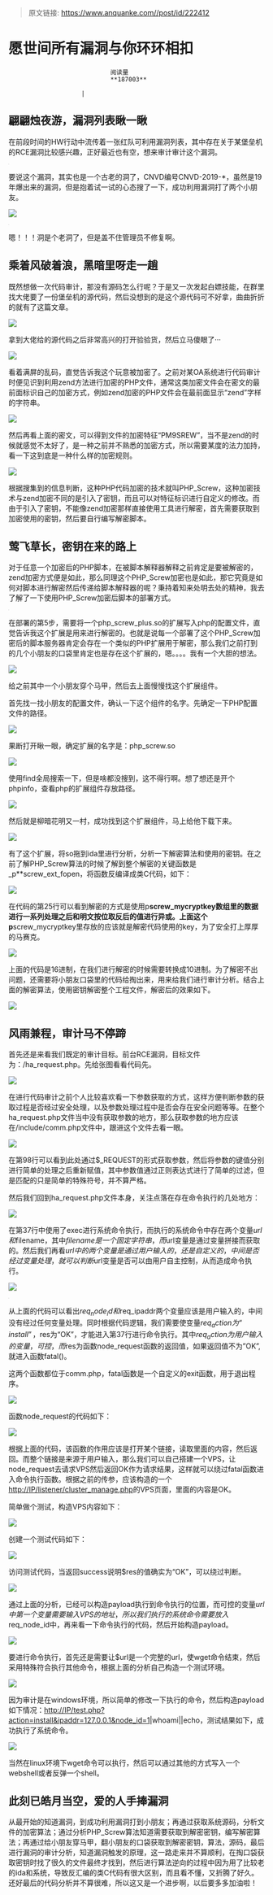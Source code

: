 > 原文链接: https://www.anquanke.com//post/id/222412 


# 愿世间所有漏洞与你环环相扣


                                阅读量   
                                **187003**
                            
                        |
                        
                                                                                    





## 翩翩烛夜游，漏洞列表瞅一瞅

在前段时间的HW行动中流传着一张红队可利用漏洞列表，其中存在关于某堡垒机的RCE漏洞比较感兴趣，正好最近也有空，想来审计审计这个漏洞。

[![](data:image/png;base64,iVBORw0KGgoAAAANSUhEUgAAAAEAAAABCAYAAAAfFcSJAAAAAXNSR0IArs4c6QAAAARnQU1BAACxjwv8YQUAAAAJcEhZcwAADsQAAA7EAZUrDhsAAAANSURBVBhXYzh8+PB/AAffA0nNPuCLAAAAAElFTkSuQmCC)](https://p0.ssl.qhimg.com/t01f307fe9295a42a09.png)

要说这个漏洞，其实也是一个古老的洞了，CNVD编号CNVD-2019-*，虽然是19年爆出来的漏洞，但是抱着试一试的心态搜了一下，成功利用漏洞打了两个小朋友。

[![](https://p3.ssl.qhimg.com/t013bed7884f2f6ed9b.png)](https://p3.ssl.qhimg.com/t013bed7884f2f6ed9b.png)

[![](data:image/png;base64,iVBORw0KGgoAAAANSUhEUgAAAAEAAAABCAYAAAAfFcSJAAAAAXNSR0IArs4c6QAAAARnQU1BAACxjwv8YQUAAAAJcEhZcwAADsQAAA7EAZUrDhsAAAANSURBVBhXYzh8+PB/AAffA0nNPuCLAAAAAElFTkSuQmCC)](https://p4.ssl.qhimg.com/t0179d64b93573b3144.png)

嗯！！！洞是个老洞了，但是盖不住管理员不修复啊。



## 乘着风破着浪，黑暗里呀走一趟

既然想做一次代码审计，那没有源码怎么行呢？于是又一次发起白嫖技能，在群里找大佬要了一份堡垒机的源代码，然后没想到的是这个源代码可不好拿，曲曲折折的就有了这篇文章。

[![](https://p4.ssl.qhimg.com/t01790fa7f22cef9d49.png)](https://p4.ssl.qhimg.com/t01790fa7f22cef9d49.png)

拿到大佬给的源代码之后非常高兴的打开验验货，然后立马傻眼了···

[![](https://p1.ssl.qhimg.com/t01d5b739857ad076ec.png)](https://p1.ssl.qhimg.com/t01d5b739857ad076ec.png)

看着满屏的乱码，直觉告诉我这个玩意被加密了。之前对某OA系统进行代码审计时便见识到利用zend方法进行加密的PHP文件，通常这类加密文件会在密文的最前面标识自己的加密方式，例如zend加密的PHP文件会在最前面显示“zend”字样的字符串。

[![](https://p3.ssl.qhimg.com/t0142a901b765d00774.png)](https://p3.ssl.qhimg.com/t0142a901b765d00774.png)

然后再看上面的密文，可以得到文件的加密特征“PM9SREW”，当不是zend的时候就感觉不太好了，是一种之前并不熟悉的加密方式，所以需要某度的法力加持，看一下这到底是一种什么样的加密规则。

[![](https://p3.ssl.qhimg.com/t01a1035322c7271e9d.png)](https://p3.ssl.qhimg.com/t01a1035322c7271e9d.png)

根据搜集到的信息判断，这种PHP代码加密的技术就叫PHP_Screw，这种加密技术与zend加密不同的是引入了密钥，而且可以对特征标识进行自定义的修改。而由于引入了密钥，不能像zend加密那样直接使用工具进行解密，首先需要获取到加密使用的密钥，然后要自行编写解密脚本。



## 莺飞草长，密钥在来的路上

对于任意一个加密后的PHP脚本，在被脚本解释器解释之前肯定是要被解密的，zend加密方式便是如此，那么同理这个PHP_Screw加密也是如此，那它究竟是如何对脚本进行解密然后传递给脚本解释器的呢？秉持着知来处明去处的精神，我去了解了一下使用PHP_Screw加密后脚本的部署方式。

[![](data:image/png;base64,iVBORw0KGgoAAAANSUhEUgAAAAEAAAABCAYAAAAfFcSJAAAAAXNSR0IArs4c6QAAAARnQU1BAACxjwv8YQUAAAAJcEhZcwAADsQAAA7EAZUrDhsAAAANSURBVBhXYzh8+PB/AAffA0nNPuCLAAAAAElFTkSuQmCC)](https://p5.ssl.qhimg.com/t018b94fbcc9495c650.png)

在部署的第5步，需要将一个php_screw_plus.so的扩展写入php的配置文件，直觉告诉我这个扩展是用来进行解密的。也就是说每一个部署了这个PHP_Screw加密后的脚本服务器肯定会存在一个类似的PHP扩展用于解密，那么我们之前打到的几个小朋友的口袋里肯定也是存在这个扩展的，嗯。。。。我有一个大胆的想法。

[![](https://p0.ssl.qhimg.com/t01172ac3dbd9edbb89.png)](https://p0.ssl.qhimg.com/t01172ac3dbd9edbb89.png)

给之前其中一个小朋友穿个马甲，然后去上面慢慢找这个扩展组件。

首先找一找小朋友的配置文件，确认一下这个组件的名字。先确定一下PHP配置文件的路径。

[![](https://p4.ssl.qhimg.com/t011e946c3963c3bc78.png)](https://p4.ssl.qhimg.com/t011e946c3963c3bc78.png)

果断打开瞅一眼，确定扩展的名字是：php_screw.so

[![](https://p2.ssl.qhimg.com/t0167d6bc1db2c38a74.png)](https://p2.ssl.qhimg.com/t0167d6bc1db2c38a74.png)

使用find全局搜索一下，但是啥都没搜到，这不得行啊。想了想还是开个phpinfo，查看php的扩展组件存放路径。

[![](https://p5.ssl.qhimg.com/t019865188a19f6dcaf.png)](https://p5.ssl.qhimg.com/t019865188a19f6dcaf.png)

然后就是柳暗花明又一村，成功找到这个扩展组件，马上给他下载下来。

[![](https://p1.ssl.qhimg.com/t0124fc594f34704458.png)](https://p1.ssl.qhimg.com/t0124fc594f34704458.png)

有了这个扩展，将so拖到ida里进行分析，分析一下解密算法和使用的密钥。在之前了解PHP_Screw算法的时候了解到整个解密的关键函数是_p**screw_ext_fopen，将函数反编译成类C代码，如下：

[![](https://p1.ssl.qhimg.com/t01a7d8e3b57e4023d5.png)](https://p1.ssl.qhimg.com/t01a7d8e3b57e4023d5.png)

在代码的第25行可以看到解密的方式是使用p**screw_mycryptkey数组里的数据进行一系列处理之后和明文按位取反后的值进行异或。上面这个p**screw_mycryptkey里存放的应该就是解密代码使用的key，为了安全打上厚厚的马赛克。

[![](https://p3.ssl.qhimg.com/t0193d730c1fb7e198b.png)](https://p3.ssl.qhimg.com/t0193d730c1fb7e198b.png)

上面的代码是16进制，在我们进行解密的时候需要转换成10进制。为了解密不出问题，还需要将小朋友口袋里的代码给掏出来，用来给我们进行审计分析。结合上面的解密算法，使用密钥解密整个工程文件，解密后的效果如下。

[![](https://p2.ssl.qhimg.com/t016a35a753e8138d58.png)](https://p2.ssl.qhimg.com/t016a35a753e8138d58.png)



## 风雨兼程，审计马不停蹄

首先还是来看我们既定的审计目标。前台RCE漏洞，目标文件为：/ha_request.php。先给张图看看代码先。

[![](https://p5.ssl.qhimg.com/t01993d639b953af08e.png)](https://p5.ssl.qhimg.com/t01993d639b953af08e.png)

在进行代码审计之前个人比较喜欢看一下参数获取的方式，这样方便判断参数的获取过程是否经过安全处理，以及参数处理过程中是否会存在安全问题等等。在整个ha_request.php文件当中没有获取参数的地方，那么获取参数的地方应该在/include/comm.php文件中，跟进这个文件去看一眼。

[![](https://p5.ssl.qhimg.com/t017c390aa8c068bbd0.png)](https://p5.ssl.qhimg.com/t017c390aa8c068bbd0.png)

在第98行可以看到此处通过$_REQUEST的形式获取参数，然后将参数的键值分别进行简单的处理之后重新赋值，其中参数值通过正则表达式进行了简单的过滤，但是匹配的只是简单的特殊符号，并不算严格。

然后我们回到ha_request.php文件本身，关注点落在存在命令执行的几处地方：

[![](https://p2.ssl.qhimg.com/t01bbc209e7ee493a38.png)](https://p2.ssl.qhimg.com/t01bbc209e7ee493a38.png)

在第37行中使用了exec进行系统命令执行，而执行的系统命令中存在两个变量$url和$filename，其中$filename是一个固定字符串，而$url变量是通过变量拼接而获取的。然后我们再看$url中的两个变量是通过用户输入的，还是自定义的，中间是否经过变量处理，就可以判断$url变量是否可以由用户自主控制，从而造成命令执行。

[![](https://p5.ssl.qhimg.com/t014e5a60fa93ba4daa.png)](https://p5.ssl.qhimg.com/t014e5a60fa93ba4daa.png)

[![](data:image/png;base64,iVBORw0KGgoAAAANSUhEUgAAAAEAAAABCAYAAAAfFcSJAAAAAXNSR0IArs4c6QAAAARnQU1BAACxjwv8YQUAAAAJcEhZcwAADsQAAA7EAZUrDhsAAAANSURBVBhXYzh8+PB/AAffA0nNPuCLAAAAAElFTkSuQmCC)](https://p0.ssl.qhimg.com/t01a8b2ea99f51ce4fd.png)

从上面的代码可以看出$req_node_id和$req_ipaddr两个变量应该是用户输入的，中间没有经过任何变量处理。同时根据代码逻辑，我们需要使变量$req_action为“install”，$res为“OK”，才能进入第37行进行命令执行。其中$req_action为用户输入的变量，可控，而$res为函数node_request函数的返回值，如果返回值不为”OK”,就进入函数fatal()。

这两个函数都位于comm.php，fatal函数是一个自定义的exit函数，用于退出程序。

[![](https://p0.ssl.qhimg.com/t01177fc102f97c4934.png)](https://p0.ssl.qhimg.com/t01177fc102f97c4934.png)

函数node_request的代码如下：

[![](https://p0.ssl.qhimg.com/t0135c3a5889def7a3e.png)](https://p0.ssl.qhimg.com/t0135c3a5889def7a3e.png)

根据上面的代码，该函数的作用应该是打开某个链接，读取里面的内容，然后返回。而整个链接是来源于用户输入，那么我们可以自己搭建一个VPS，让node_request去请求VPS然后返回OK作为请求结果，这样就可以绕过fatal函数进入命令执行函数。根据之前的传参，应该构造的一个[http://IP/listener/cluster_manage.php](http://IP/listener/cluster_manage.php)的VPS页面，里面的内容是OK。

简单做个测试，构造VPS内容如下：

[![](https://p4.ssl.qhimg.com/t01b5b6148064611ce1.png)](https://p4.ssl.qhimg.com/t01b5b6148064611ce1.png)

创建一个测试代码如下：

[![](https://p5.ssl.qhimg.com/t01897f232f96ab1c94.png)](https://p5.ssl.qhimg.com/t01897f232f96ab1c94.png)

访问测试代码，当返回success说明$res的值确实为“OK”，可以绕过判断。

[![](https://p0.ssl.qhimg.com/t0189af9fb37e2538c4.png)](https://p0.ssl.qhimg.com/t0189af9fb37e2538c4.png)

通过上面的分析，已经可以构造payload执行到命令执行的位置，而可控的变量$url中第一个变量需要输入VPS的地址，所以我们执行的系统命令需要放入$req_node_id中，再来看一下命令执行的代码，然后开始构造payload。

[![](https://p3.ssl.qhimg.com/t0186f845e7289f04ed.png)](https://p3.ssl.qhimg.com/t0186f845e7289f04ed.png)

要进行命令执行，首先还是需要让$url是一个完整的url，使wget命令结束，然后采用特殊符合执行其他命令，根据上面的分析自己构造一个测试环境。

[![](https://p1.ssl.qhimg.com/t017e1111d4995f3c7a.png)](https://p1.ssl.qhimg.com/t017e1111d4995f3c7a.png)

因为审计是在windows环境，所以简单的修改一下执行的命令，然后构造payload如下情况：[http://IP/test.php?action=install&amp;ipaddr=127.0.0.1&amp;node_id=1](http://IP/test.php?action=install&amp;ipaddr=127.0.0.1&amp;node_id=1)|whoami||echo，测试结果如下，成功执行了系统命令。

[![](https://p2.ssl.qhimg.com/t015a4762587e52c0d3.png)](https://p2.ssl.qhimg.com/t015a4762587e52c0d3.png)

当然在linux环境下wget命令可以执行，然后可以通过其他的方式写入一个webshell或者反弹一个shell。



## 此刻已皓月当空，爱的人手捧漏洞

从最开始的知道漏洞，到成功利用漏洞打到小朋友；再通过获取系统源码，分析文件的加密算法；通过分析PHP_Screw算法知道需要获取到解密密钥，编写解密算法；再通过给小朋友穿马甲，翻小朋友的口袋获取到解密密钥，算法，源码，最后进行漏洞的审计分析，知道漏洞触发的原理，这一路走来并不算顺利，在掏口袋获取密钥时找了很久的文件最终才找到，然后进行算法逆向的过程中因为用了比较老的ida和系统，导致反汇编的类C代码有很大区别，而且看不懂，又折腾了好久。还好最后的代码分析并不算很难，所以这又是一个进步啊，以后要多多加油啦！

